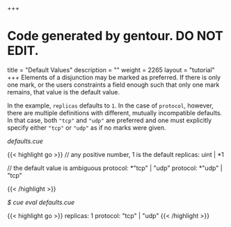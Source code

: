 +++
# Code generated by gentour. DO NOT EDIT.
title = "Default Values"
description = ""
weight = 2265
layout = "tutorial"
+++
Elements of a disjunction may be marked as preferred.
If there is only one mark, or the users constraints a field enough such that
only one mark remains, that value is the default value.

In the example, `replicas` defaults to `1`.
In the case of `protocol`, however, there are multiple definitions with
different, mutually incompatible defaults.
In that case, both `"tcp"` and `"udp"` are preferred and one must explicitly
specify either `"tcp"` or `"udp"` as if no marks were given.


<a id="td-block-padding" class="td-offset-anchor"></a>
<section class="row td-box td-box--white td-box--gradient td-box--height-auto">
<div class="col-lg-6 mr-0">
<i>defaults.cue</i>
<p>
{{< highlight go >}}
// any positive number, 1 is the default
replicas: uint | *1

// the default value is ambiguous
protocol: *"tcp" | "udp"
protocol: *"udp" | "tcp"

{{< /highlight >}}
<br>
</div>

<div class="col-lg-6 ml-0"><i>$ cue eval defaults.cue</i>
<p>
{{< highlight go >}}
replicas: 1
protocol: "tcp" | "udp"
{{< /highlight >}}
</div>
</section>